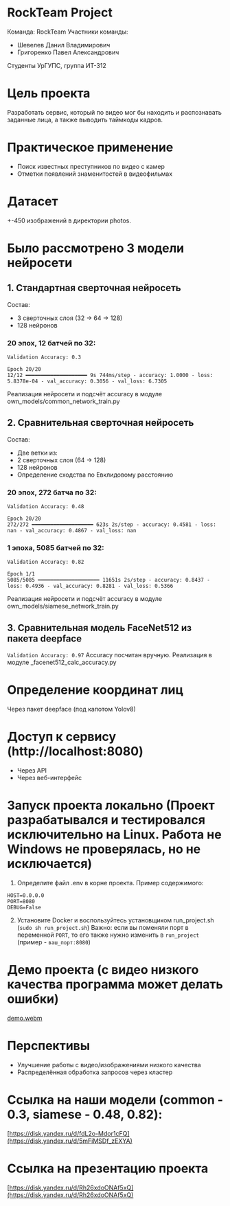 # RockTeam Project

Команда: RockTeam
Участники команды:
- Шевелев Данил Владимирович
- Григоренко Павел Александрович

Студенты УрГУПС, группа ИТ-312

# Цель проекта
Разработать сервис, который по видео мог бы находить и распознавать заданные лица, а также выводить таймкоды кадров.

# Практическое применение
- Поиск известных преступников по видео с камер
- Отметки появлений знаменитостей в видеофильмах

# Датасет
+-450 изображений в директории photos.

# Было рассмотрено 3 модели нейросети
## 1. Стандартная сверточная нейросеть
Состав:
- 3 сверточных слоя (32 -> 64 -> 128)
- 128 нейронов

### 20 эпох, 12 батчей по 32:
`Validation Accuracy: 0.3`
```
Epoch 20/20
12/12 ━━━━━━━━━━━━━━━━━━━━ 9s 744ms/step - accuracy: 1.0000 - loss: 5.8378e-04 - val_accuracy: 0.3056 - val_loss: 6.7305
```
Реализация нейросети и подсчёт accuracy в модуле own_models/common_network_train.py

## 2. Сравнительная сверточная нейросеть
Состав:
- Две ветки из:
- 2 сверточных слоя (64 -> 128)
- 128 нейронов
- Определение сходства по Евклидовому расстоянию

### 20 эпох, 272 батча по 32:
`Validation Accuracy: 0.48`
```
Epoch 20/20
272/272 ━━━━━━━━━━━━━━━━━━━━ 623s 2s/step - accuracy: 0.4581 - loss: nan - val_accuracy: 0.4867 - val_loss: nan
```

### 1 эпоха, 5085 батчей по 32:
`Validation Accuracy: 0.82`
```
Epoch 1/1
5085/5085 ━━━━━━━━━━━━━━━━━━━━ 11651s 2s/step - accuracy: 0.8437 - loss: 0.4936 - val_accuracy: 0.8281 - val_loss: 0.5366
```

Реализация нейросети и подсчёт accuracy в модуле own_models/siamese_network_train.py

## 3. Сравнительная модель FaceNet512 из пакета deepface
`Validation Accuracy: 0.97`
Accuracy посчитан вручную. Реализация в модуле _facenet512_calc_accuracy.py

# Определение координат лиц
Через пакет deepface (под капотом Yolov8)

# Доступ к сервису (http://localhost:8080)
- Через API
- Через веб-интерфейс

# Запуск проекта локально (Проект разрабатывался и тестировался исключительно на Linux. Работа не Windows не проверялась, но не исключается)
1. Определите файл .env в корне проекта. Пример содержимого:
```env
HOST=0.0.0.0
PORT=8080
DEBUG=False
```
2. Установите Docker и воспользуйтесь установщиком run_project.sh (`sudo sh run_project.sh`)
Важно: если вы поменяли порт в переменной `PORT`, то его также нужно изменить в `run_project` (пример - `ваш_порт:8080`)

# Демо проекта (с видео низкого качества программа может делать ошибки)
[demo.webm](https://github.com/user-attachments/assets/ee4f4b1a-a4ef-4ec5-8640-daa48df13851)

# Перспективы
- Улучшение работы с видео/изображениями низкого качества
- Распределённая обработка запросов через кластер

# Ссылка на наши модели (common - 0.3, siamese - 0.48, 0.82):
[https://disk.yandex.ru/d/fdL2o-Mdor1cFQ](https://disk.yandex.ru/d/5mFiMSDf_zEXYA)

# Ссылка на презентацию проекта
[https://disk.yandex.ru/d/Rh26xdoONAf5xQ](https://disk.yandex.ru/d/Rh26xdoONAf5xQ)
